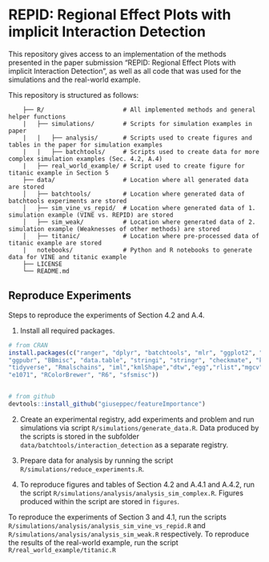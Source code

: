 # REPID: Regional Effect Plots with implicit Interaction Detection

This repository gives access to an implementation of the methods
presented in the paper submission “REPID: Regional Effect Plots with implicit Interaction Detection”, 
as well as all code that was used for the
simulations and the real-world example.

This repository is structured as follows:

``` 
    ├── R/                      # All implemented methods and general helper functions                          
    |   ├── simulations/        # Scripts for simulation examples in paper
    |   |   ├── analysis/       # Scripts used to create figures and tables in the paper for simulation examples
    |   |   ├── batchtools/     # Scripts used to create data for more complex simulation examples (Sec. 4.2, A.4)
    |   ├── real_world_example/ # Script used to create figure for titanic example in Section 5
    ├── data/                   # Location where all generated data are stored
    │   ├── batchtools/         # Location where generated data of batchtools experiments are stored
    │   ├── sim_vine_vs_repid/  # Location where generated data of 1. simulation example (VINE vs. REPID) are stored
    │   ├── sim_weak/           # Location where generated data of 2. simulation example (Weaknesses of other methods) are stored
    │   ├── titanic/            # Location where pre-processed data of titanic example are stored
    |   notebooks/              # Python and R notebooks to generate data for VINE and titanic example
    ├── LICENSE
    └── README.md               
```



## Reproduce Experiments

Steps to reproduce the experiments of Section 4.2 and A.4.

1.  Install all required packages.

<!-- end list -->

``` r
# from CRAN
install.packages(c("ranger", "dplyr", "batchtools", "mlr", "ggplot2", "gridExtra", "tidyr", "reshape2",
"ggpubr", "BBmisc", "data.table", "stringi", "stringr", "checkmate", "kernlab", "xtable", "devtools",
"tidyverse", "Rmalschains", "iml","kmlShape","dtw","egg","rlist","mgcv","mvtnorm", "vip", "data.table",
"e1071", "RColorBrewer", "R6", "sfsmisc"))


# from github
devtools::install_github("giuseppec/featureImportance")
```

2.  Create an experimental registry, add experiments and problem and run simulations via
    script `R/simulations/generate_data.R`. Data produced by the scripts is stored in 
    the subfolder `data/batchtools/interaction_detection` as a separate registry.
    
3.  Prepare data for analysis by running the script `R/simulations/reduce_experiments.R`.

4.  To reproduce figures and tables of Section 4.2 and A.4.1 and A.4.2, run the script `R/simulations/analysis/analysis_sim_complex.R`. Figures produced within the script are stored in `figures`.


To reproduce the experiments of Section 3 and 4.1, run the scripts `R/simulations/analysis/analysis_sim_vine_vs_repid.R` and `R/simulations/analysis/analysis_sim_weak.R` respectively. To reproduce the results of the real-world example, run the script `R/real_world_example/titanic.R` 

